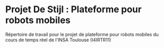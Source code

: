 # Projet De Stijl : Plateforme pour robots mobiles
Répertoire de travail pour le projet de plateforme pour robots mobiles du cours de temps réel de l'INSA Toulouse (I4IRTR11)
